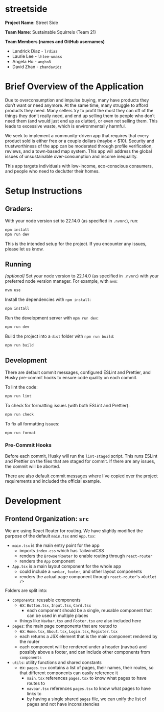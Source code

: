 # streetside

**Project Name:** Street Side

**Team Name**: Sustainable Squirrels (Team 21)

**Team Members (names and GitHub usernames)**

- Landrick Diaz - `lrdiaz`
- Laurie Lee - `lhlee-umass`
- Angela Ho - `angho8`
- David Zhan - `zhandavidz`

# Brief Overview of the Application

Due to overconsumption and impulse buying, many have products they don’t want or need anymore. At the same time, many struggle to afford products they need. Many sellers try to profit the most they can off of the things they don’t really need, and end up selling them to people who don’t need them (and would just end up as clutter), or even not selling them. This leads to excessive waste, which is environmentally harmful.

We seek to implement a community-driven app that requires that every product sold is either free or a couple dollars (maybe < $10). Security and trustworthiness of the app can be moderated through profile verification, reviews, and a town-based map system. This app will address the global issues of unsustainable over-consumption and income inequality.

This app targets individuals with low-income, eco-conscious consumers, and people who need to declutter their homes.

# Setup Instructions

## Graders:

With your node version set to 22.14.0 (as specified in `.nvmrc`), run:
```bash
npm install
npm run dev
```

This is the intended setup for the project. If you encounter any issues, please let us know.

## Running

*[optional]* Set your node version to 22.14.0 (as specified in `.nvmrc`) with your preferred node version manager. For example, with `nvm`:
```bash
nvm use
```


Install the dependencies with `npm install`:
```bash
npm install
```

Run the development server with `npm run dev`:
```bash
npm run dev
```

Build the project into a `dist` folder with `npm run build`:
```bash
npm run build
```

## Development

There are default commit messages, configured ESLint and Prettier, and Husky pre-commit hooks to ensure code quality on each commit.

To lint the code:
```bash
npm run lint
```

To check for formatting issues (with both ESLint and Prettier):
```bash
npm run check
```

To fix all formatting issues:
```bash
npm run format
```

### Pre-Commit Hooks

Before each commit, Husky will run the `lint-staged` script. This runs ESLint and Prettier on the files that are staged for commit. If there are any issues, the commit will be aborted.

There are also default commit messages where I've copied over the project requirements and included the official example.

# Development

## Frontend Organization: `src`

We are using React Router for routing. We have slightly modified the purpose of the default `main.tsx` and `App.tsx`:
- `main.tsx` is the main entry point for the app
  - imports `index.css` which has TailwindCSS
  - renders the `BrowserRouter` to enable routing through `react-router`
  - renders the `App` component
- `App.tsx` is a main layout component for the whole app
  - could include a `navbar`, `footer`, and other layout components
  - renders the actual page component through `react-router`'s `<Outlet />`

Folders are split into:
- `components`: reusable components
  - ex: `Button.tsx`, `Input.tsx`, `Card.tsx`
    - each component should be a single, reusable component that can be used in multiple places
  - things like `Navbar.tsx` and `Footer.tsx` are also included here
- `pages`: the main page components that are routed to
  - ex: `Home.tsx`, `About.tsx`, `Login.tsx`, `Register.tsx`
  - each returns a JSX element that is the main component rendered by the router
  - each component will be rendered under a header (navbar) and possibly above a footer, and can include other components from `components`
- `utils`: utility functions and shared constants
  - ex: `pages.tsx` contains a list of pages, their names, their routes, so that different components can easily reference it
    - `main.tsx` references `pages.tsx` to know what pages to have routes to
    - `navbar.tsx` references `pages.tsx` to know what pages to have links to
    - by having a single shared `pages` file, we can unify the list of pages and not have inconsistencies